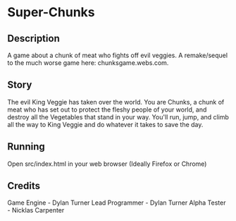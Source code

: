 # Super-Chunks
## Description
A game about a chunk of meat who fights off evil veggies. A remake/sequel to the much worse game here: chunksgame.webs.com.

## Story
The evil King Veggie has taken over the world. You are Chunks, a chunk of meat who has set out to protect the fleshy people of your world, and destroy all the Vegetables that stand in your way. You'll run, jump, and climb all the way to King Veggie and do whatever it takes to save the day.

## Running
Open src/index.html in your web browser (Ideally Firefox or Chrome)

## Credits
Game Engine - Dylan Turner
Lead Programmer - Dylan Turner
Alpha Tester - Nicklas Carpenter
